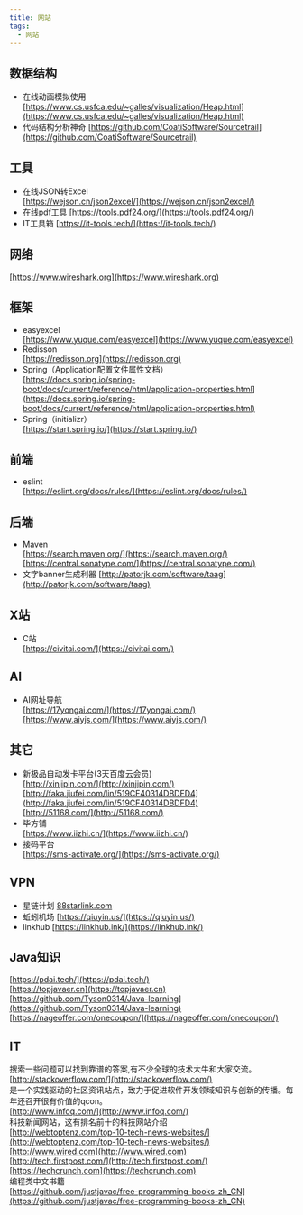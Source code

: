 ```yaml
---
title: 网站
tags:
  - 网站
---
```


## 数据结构
- 在线动画模拟使用
[https://www.cs.usfca.edu/~galles/visualization/Heap.html](https://www.cs.usfca.edu/~galles/visualization/Heap.html)  
- 代码结构分析神奇
[https://github.com/CoatiSoftware/Sourcetrail](https://github.com/CoatiSoftware/Sourcetrail)  

## 工具
- 在线JSON转Excel  
[https://wejson.cn/json2excel/](https://wejson.cn/json2excel/)  
- 在线pdf工具
[https://tools.pdf24.org/](https://tools.pdf24.org/)  
- IT工具箱
[https://it-tools.tech/](https://it-tools.tech/)  

## 网络
[https://www.wireshark.org](https://www.wireshark.org)  

## 框架
- easyexcel  
[https://www.yuque.com/easyexcel](https://www.yuque.com/easyexcel)  
- Redisson  
[https://redisson.org](https://redisson.org)
- Spring（Application配置文件属性文档）  
[https://docs.spring.io/spring-boot/docs/current/reference/html/application-properties.html](https://docs.spring.io/spring-boot/docs/current/reference/html/application-properties.html)  
- Spring（initializr）  
[https://start.spring.io/](https://start.spring.io/)  

## 前端
- eslint  
[https://eslint.org/docs/rules/](https://eslint.org/docs/rules/)  

## 后端
- Maven  
[https://search.maven.org/](https://search.maven.org/)  
[https://central.sonatype.com/](https://central.sonatype.com/)  
- 文字banner生成利器
[http://patorjk.com/software/taag](http://patorjk.com/software/taag)

## X站
- C站  
[https://civitai.com/](https://civitai.com/)  

## AI
- AI网址导航  
[https://17yongai.com/](https://17yongai.com/)  
[https://www.aiyjs.com/](https://www.aiyjs.com/)

## 其它
- 新极品自动发卡平台(3天百度云会员)  
[http://xinjipin.com/](http://xinjipin.com/)  
[http://faka.jiufei.com/lin/519CF40314DBDFD4](http://faka.jiufei.com/lin/519CF40314DBDFD4)  
[http://51168.com/](http://51168.com/)  
- 毕方铺    
[https://www.iizhi.cn/](https://www.iizhi.cn/)  
- 接码平台  
[https://sms-activate.org/](https://sms-activate.org/)  

## VPN
- 星链计划
[88starlink.com](88starlink.com)  
- 蚯蚓机场
[https://qiuyin.us/](https://qiuyin.us/) 
- linkhub
[https://linkhub.ink/](https://linkhub.ink/) 

## Java知识
[https://pdai.tech/](https://pdai.tech/)  
[https://topjavaer.cn](https://topjavaer.cn)  
[https://github.com/Tyson0314/Java-learning](https://github.com/Tyson0314/Java-learning)  
[https://nageoffer.com/onecoupon/](https://nageoffer.com/onecoupon/)  

## IT
搜索一些问题可以找到靠谱的答案,有不少全球的技术大牛和大家交流。  
[http://stackoverflow.com/](http://stackoverflow.com/)  
是一个实践驱动的社区资讯站点，致力于促进软件开发领域知识与创新的传播。每年还召开很有价值的qcon。  
[http://www.infoq.com/](http://www.infoq.com/)  
科技新闻网站，这有排名前十的科技网站介绍  
[http://webtoptenz.com/top-10-tech-news-websites/](http://webtoptenz.com/top-10-tech-news-websites/)  
[http://www.wired.com](http://www.wired.com)  
[http://tech.firstpost.com/](http://tech.firstpost.com/)  
[https://techcrunch.com](https://techcrunch.com)  
编程类中文书籍  
[https://github.com/justjavac/free-programming-books-zh_CN](https://github.com/justjavac/free-programming-books-zh_CN)
